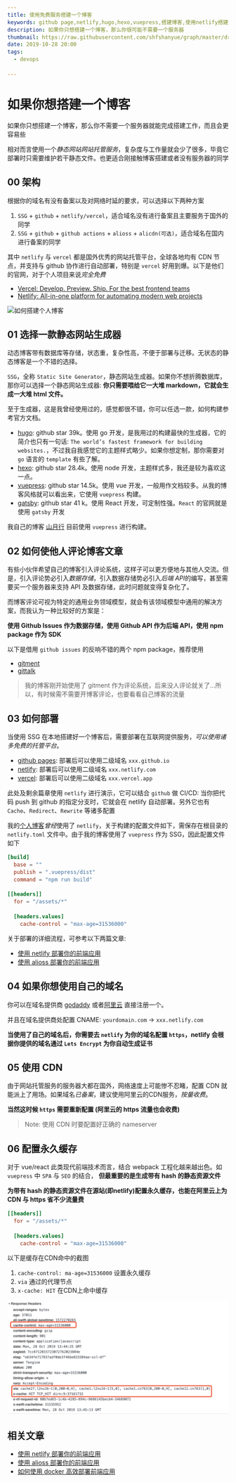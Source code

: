 ```yaml
---
title: 使用免费服务搭建一个博客
keywords: github page,netlify,hugo,hexo,vuepress,搭建博客,使用netlify搭建博客
description: 如果你只想搭建一个博客，那么你很可能不需要一个服务器
thumbnail: https://raw.githubusercontent.com/shfshanyue/graph/master/draw/blog-arch-blog.jpg
date: 2019-10-28 20:00
tags:
  - devops

---
```


# 如果你想搭建一个博客

如果你只想搭建一个博客，那么你不需要一个服务器就能完成搭建工作，而且会更容易些

相对而言使用一个*静态网站网站托管服务*，复杂度与工作量就会少了很多，毕竟它部署时只需要维护若干静态文件。也更适合刚接触博客搭建或者没有服务器的同学

<!--more-->

## 00 架构

根据你的域名有没有备案以及对网络时延的要求，可以选择以下两种方案

1. `SSG` + `github` + `netlify/vercel`，适合域名没有进行备案且主要服务于国外的同学
1. `SSG` + `github` + `github actions` + `alioss` + `alicdn(可选)`，适合域名在国内进行备案的同学

其中 `netlify` 与 `vercel` 都是国外优秀的网站托管平台，全球各地均有 CDN 节点，并支持与 github 协作进行自动部署，特别是 `vercel` 好用到爆。以下是他们的官网，对于个人项目来说*完全免费*

+ [Vercel: Develop. Preview. Ship. For the best frontend teams](https://vercel.com/)
+ [Netlify: All-in-one platform for automating modern web projects](https://www.netlify.com/)

![如何搭建个人博客](https://raw.githubusercontent.com/shfshanyue/graph/master/draw/blog-arch-blog.jpg)

## 01 选择一款静态网站生成器

动态博客带有数据库等存储，状态重，复杂性高，不便于部署与迁移。无状态的静态博客是一个不错的选择。

`SSG`，全称 `Static Site Generator`，静态网站生成器。如果你不想折腾数据库，那你可以选择一个静态网站生成器: **你只需要喂给它一大堆 markdown，它就会生成一大堆 html 文件。**

至于生成器，这是我曾经使用过的，感觉都很不错，你可以任选一款，如何构建参考官方文档。

+ [hugo](https://github.com/gohugoio/hugo): github star 39k。使用 go 开发，是我用过的构建最快的生成器，它的简介也只有一句话: `The world’s fastest framework for building websites.`，不过我自我感觉它的主题样式略少。如果你想定制，那你需要对 `go` 语言的 `template` 有些了解。
+ [hexo](https://github.com/hexojs/hexo): github star 28.4k。使用 node 开发，主题样式多，我还是较为喜欢这一点。
+ [vuepress](https://github.com/vuejs/vuepress): github star 14.5k。使用 vue 开发，一般用作文档较多。从我的博客风格就可以看出来，它使用 `vuepress` 构建。
+ [gatsby](https://github.com/gatsbyjs/gatsby): github star 41 k。使用 React 开发，可定制性强。`React` 的官网就是使用 `gatsby` 开发

我自己的博客 [山月行](https://shanyue.tech) 目前使用 `vuepress` 进行构建。

## 02 如何使他人评论博客文章

有些小伙伴希望自己的博客引入评论系统，这样子可以更方便地与其他人交流。但是，引入评论势必引入*数据存储*，引入数据存储势必引入*后端 API*的编写，甚至需要买一个服务器来支持 API 及数据存储，此时问题就变得复杂化了。

而博客评论可视为特定的通用业务领域模型，就会有该领域模型中通用的解决方案，而我认为一种比较好的方案是：

**使用 Github Issues 作为数据存储，使用 Github API 作为后端 API，使用 npm package 作为 SDK**

以下是借用 `github issues` 的反响不错的两个 npm package，推荐使用

+ [gitment](https://github.com/imsun/gitment)
+ [gittalk](https://github.com/gitalk/gitalk)

> 我的博客刚开始使用了 gitment 作为评论系统，后来没人评论就关了...所以，有时候需不需要开博客评论，也要看看自己博客的流量
## 03 如何部署

当使用 SSG 在本地搭建好一个博客后，需要部署在互联网提供服务，*可以使用诸多免费的托管平台*。

+ [github pages](https://pages.github.com/): 部署后可以使用二级域名 `xxx.github.io`
+ [netlify](https://docs.netlify.com/): 部署后可以使用二级域名 `xxx.netlify.com`
+ [vercel](https://vercel.com): 部署后可以使用二级域名 `xxx.vercel.app`

此处及剩余篇章使用 `netlify` 进行演示，它可以结合 `github` 做 CI/CD: 当你把代码 push 到 github 的指定分支时，它就会在 netlify 自动部署。另外它也有 `Cache`、`Redirect`、`Rewrite` 等诸多配置

我的[个人博客](https://shanyue.tech)*曾经*使用了 `netlify`，关于构建的配置文件如下，需保存在根目录的 `netlify.toml` 文件中。由于我的博客使用了 `vuepress` 作为 SSG，因此配置文件如下

``` toml
[build]
  base = ""
  publish = ".vuepress/dist"
  command = "npm run build"

[[headers]]
  for = "/assets/*"

  [headers.values]
    cache-control = "max-age=31536000"
```

关于部署的详细流程，可参考以下两篇文章:

+ [使用 netlify 部署你的前端应用](https://shanyue.tech/no-vps/deploy-fe-with-netlify.html)
+ [使用 alioss 部署你的前端应用](https://shanyue.tech/no-vps/deploy-fe-with-alioss.html)

## 04 如果你想使用自己的域名

你可以在域名提供商 [godaddy](https://sg.godaddy.com/zh) 或者[阿里云](https://wanwang.aliyun.com/domain/searchresult/#/?keyword=shanyue&suffix=tech) 直接注册一个。

并且在域名提供商处配置 CNAME: `yourdomain.com` -> `xxx.netlify.com`

**当使用了自己的域名后，你需要去 `netlify` 为你的域名配置 `https`，netlify 会根据你提供的域名通过 `Lets Encrypt` 为你自动生成证书**

## 05 使用 CDN

由于网站托管服务的服务器大都在国外，网络速度上可能惨不忍睹，配置 CDN 就能派上了用场。如果域名*已备案*，建议使用阿里云的CDN服务，*按量收费*。

**当然这时候 `https` 需要重新配置 (阿里云的 https 流量也会收费)**

> Note: 使用 CDN 时要配置好正确的 nameserver

## 06 配置永久缓存

对于 vue/react 此类现代前端技术而言，结合 webpack 工程化越来越出色。如 `vuepress` 中 `SPA` 与 `SEO` 的结合， **但最重要的是生成带有 hash 的静态资源文件**

**为带有 hash 的静态资源文件在源站(即netlify)配置永久缓存，也能在阿里云上为 CDN 与 https 省不少流量费**

``` toml
[[headers]]
  for = "/assets/*"

  [headers.values]
    cache-control = "max-age=31536000"
```

以下是缓存在CDN命中的截图

1. `cache-control: ma-age=31536000` 设置永久缓存
1. `via` 通过的代理节点
1. `x-cache: HIT` 在CDN上命中缓存

![proxy cache](./assets/cdn-cache.jpg)

## 相关文章

+ [使用 netlify 部署你的前端应用](https://shanyue.tech/no-vps/deploy-fe-with-netlify.html)
+ [使用 alioss 部署你的前端应用](https://shanyue.tech/no-vps/deploy-fe-with-alioss.html)
+ [如何使用 docker 高效部署前端应用](https://shanyue.tech/frontend-engineering/docker.html)
